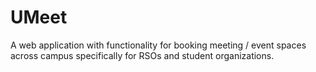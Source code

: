 # UMeet
A web application with functionality for booking meeting / event spaces across campus specifically for RSOs and student organizations.
